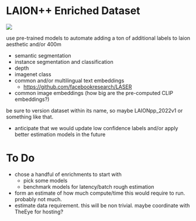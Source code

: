 # LAION++ Enriched Dataset

![](https://img.shields.io/badge/tag-dataset-lightgrey)

use pre-trained models to automate adding a ton of additional labels to laion aesthetic and/or 400m
- semantic segmentation
- instance segmentation and classification
- depth
- imagenet class
- common and/or multilingual text embeddings
  - https://github.com/facebookresearch/LASER
- common image embeddings (how big are the pre-computed CLIP embeddings?)

be sure to version dataset within its name, so maybe LAIONpp_2022v1 or something like that.
- anticipate that we would update low confidence labels and/or apply better estimation models in the future

# To Do
* chose a handful of enrichments to start with
  * pick some models
  * benchmark models for latency/batch rough estimation
* form an estimate of how much compute/time this would require to run. probably not much.
* estimate data requirement. this will be non trivial. maybe coordinate with TheEye for hosting?
